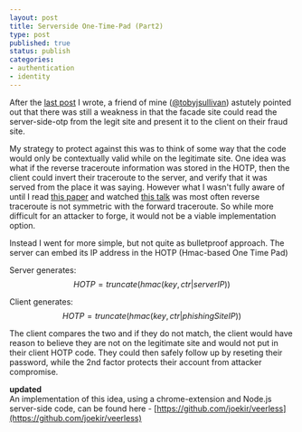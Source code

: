 ```yaml
---
layout: post
title: Serverside One-Time-Pad (Part2)
type: post
published: true
status: publish
categories:
- authentication
- identity
---
```


After the [last post](/2016/08/02/serverside-otp-part1/) I wrote, a friend of mine ([@tobyjsullivan](https://twitter.com/tobyjsullivan)) astutely pointed out that there was still a weakness in that the facade site could read the server-side-otp from the legit site and present it to the client on their fraud site.

My strategy to protect against this was to think of some way that the code would only be contextually valid while on the legitimate site.
One idea was what if the reverse traceroute information was stored in the HOTP, then the client could invert their traceroute to the server, and verify that it was served from the place it was saying. However what I wasn't fully aware of until I read [this paper](http://www-bcf.usc.edu/~katzbass//papers/reverse_traceroute-nsdi10.pdf) and watched [this talk](https://www.usenix.org/conference/nsdi10-0/reverse-traceroute) was most often reverse traceroute is not symmetric with the forward traceroute. So while more difficult for an attacker to forge, it would not be a viable implementation option.

Instead I went for more simple, but not quite as bulletproof approach. The server can embed its IP address in the HOTP (Hmac-based One Time Pad)

Server generates:     
$$HOTP = truncate(hmac(key,ctr|serverIP))$$

Client generates:     
$$HOTP = truncate(hmac(key,ctr|phishingSiteIP))$$

The client compares the two and if they do not match, the client would have reason to believe they are not on the legitimate site and would not put in their client HOTP code. They could then safely follow up by reseting their password, while the 2nd factor protects their account from  attacker compromise.

****updated****    
An implementation of this idea, using a chrome-extension and Node.js server-side code, can be found here - [https://github.com/joekir/veerless](https://github.com/joekir/veerless)
